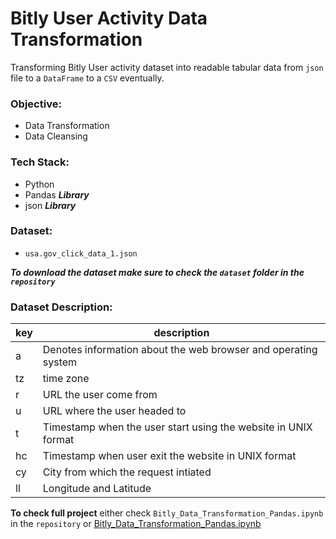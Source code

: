 # Bitly User Activity Data Transformation
Transforming Bitly User activity dataset into readable tabular data from `json` file to a `DataFrame` to a `CSV` eventually.

### Objective:
-  Data Transformation
-  Data Cleansing

### Tech Stack:
- Python
- Pandas ***Library***
- json ***Library***

### Dataset:
- `usa.gov_click_data_1.json`

***To download the dataset make sure to check the `dataset` folder in the `repository`***

### Dataset Description:

|key| description |
|---|-----------|
| a|Denotes information about the web browser and operating system|
| tz | time zone |
| r | URL the user come from |
| u | URL where the user headed to |
| t | Timestamp when the user start using the website in UNIX format |
| hc | Timestamp when user exit the website in UNIX format |
| cy | City from which the request intiated |
| ll | Longitude and Latitude |


**To check full project** either check `Bitly_Data_Transformation_Pandas.ipynb` in the `repository` or [Bitly_Data_Transformation_Pandas.ipynb](https://github.com/mustafaa7med/Bitly-User-Activity-Data-Transformation-Pandas/blob/main/Bitly_Data_Transformation_Pandas.ipynb)
